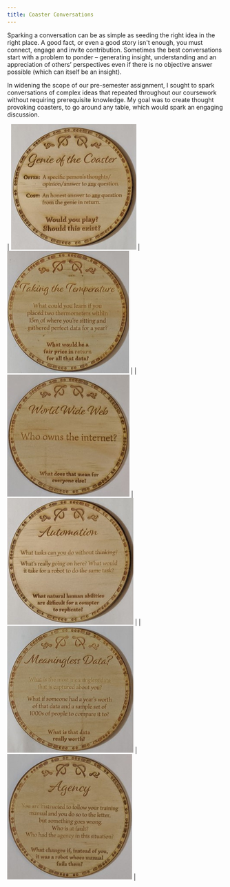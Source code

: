 ```yaml
---
title: Coaster Conversations
---
```





<p>
	Sparking a conversation can be as simple as seeding the right idea in the right place. A good fact, or even a good story isn't enough, you must connect, engage and invite contribution. Sometimes the best conversations start with a problem to ponder – generating insight, understanding and an appreciation of others’ perspectives even if there is no objective answer possible (which can itself be an insight). 
</p>

<p>
	In widening the scope of our pre-semester assignment, I sought to spark conversations of complex ideas that repeated throughout our coursework without requiring prerequisite knowledge. My goal was to create thought provoking coasters, to go around any table, which would spark an engaging discussion.
</p>


| [![Coaster1](img/physical1.png)](/c1) | [![Coaster2](img/physical2.png)](/c2) |
| [![Coaster3](img/physical3.png)](/c3) | [![Coaster4](img/physical4.png)](/c4) |
| [![Coaster5](img/physical5.png)](/c5) | [![Coaster6](img/physical6.png)](/c6) |


